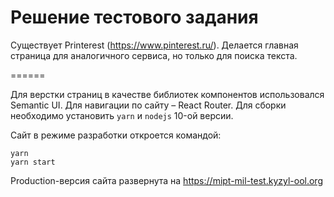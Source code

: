 # Решение тестового задания

Существует Printerest (https://www.pinterest.ru/).
Делается главная страница для аналогичного сервиса, но только для поиска текста.

======

Для верстки страниц в качестве библиотек компонентов использовался Semantic UI.
Для навигации по сайту – React Router.
Для сборки необходимо установить `yarn` и `nodejs` 10-ой версии.

Сайт в режиме разработки откроется командой:
```
yarn
yarn start
```

Production-версия сайта развернута на https://mipt-mil-test.kyzyl-ool.org
